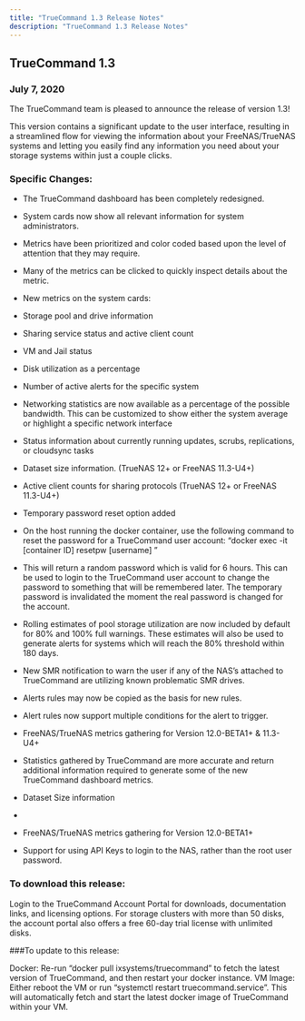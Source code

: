 ```yaml
---
title: "TrueCommand 1.3 Release Notes"
description: "TrueCommand 1.3 Release Notes"
---
```


## TrueCommand 1.3

### July 7, 2020

The TrueCommand team is pleased to announce the release of version 1.3!

This version contains a significant update to the user interface, resulting in a streamlined flow for viewing the information about your FreeNAS/TrueNAS systems and letting you easily find any information you need about your storage systems within just a couple clicks.

### Specific Changes:

+ The TrueCommand dashboard has been completely redesigned.
 + System cards now show all relevant information for system administrators.
 + Metrics have been prioritized and color coded based upon the level of attention that they may require.
 + Many of the metrics can be clicked to quickly inspect details about the metric.

+ New metrics on the system cards:
 + Storage pool and drive information
 + Sharing service status and active client count
 + VM and Jail status
 + Disk utilization as a percentage
 + Number of active alerts for the specific system
 + Networking statistics are now available as a percentage of the possible bandwidth. This can be customized to show either the system average or highlight a specific network interface
 + Status information about currently running updates, scrubs, replications, or cloudsync tasks
 + Dataset size information. (TrueNAS 12+ or FreeNAS 11.3-U4+)
 + Active client counts for sharing protocols (TrueNAS 12+ or FreeNAS 11.3-U4+)

+ Temporary password reset option added
 + On the host running the docker container, use the following command to reset the password for a TrueCommand user account:
“docker exec -it [container ID] resetpw [username] ”
 + This will return a random password which is valid for 6 hours. This can be used to login to the TrueCommand user account to change the password to something that will be remembered later. The temporary password is invalidated the moment the real password is changed for the account.
 + Rolling estimates of pool storage utilization are now included by default for 80% and 100% full warnings. These estimates will also be used to generate alerts for systems which will reach the 80% threshold within 180 days.
 + New SMR notification to warn the user if any of the NAS’s attached to TrueCommand are utilizing known problematic SMR drives.
 + Alerts rules may now be copied as the basis for new rules.
 + Alert rules now support multiple conditions for the alert to trigger.

+ FreeNAS/TrueNAS metrics gathering for Version 12.0-BETA1+ & 11.3-U4+
 + Statistics gathered by TrueCommand are more accurate and return additional information required to generate some of the new TrueCommand dashboard metrics.
 + Dataset Size information
 + 
+ FreeNAS/TrueNAS metrics gathering for Version 12.0-BETA1+
 + Support for using API Keys to login to the NAS, rather than the root user password.
 

### To download this release: 

Login to the TrueCommand Account Portal for downloads, documentation links, and licensing options.
For storage clusters with more than 50 disks, the account portal also offers a free 60-day trial license with unlimited disks.
 

###To update to this release:

Docker: Re-run “docker pull ixsystems/truecommand” to fetch the latest version of TrueCommand, and then restart your docker instance.
VM Image: Either reboot the VM or run “systemctl restart truecommand.service”. This will automatically fetch and start the latest docker image of TrueCommand within your VM.
